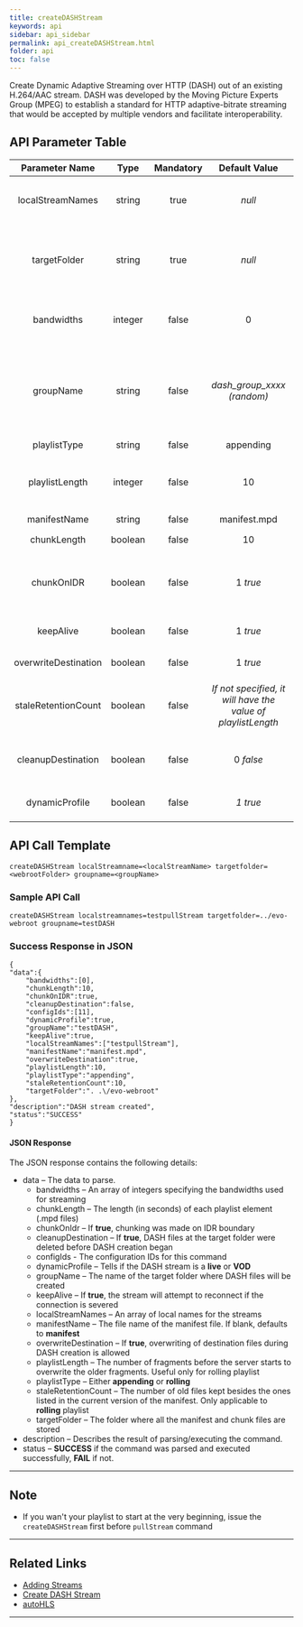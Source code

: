```yaml
---
title: createDASHStream
keywords: api
sidebar: api_sidebar
permalink: api_createDASHStream.html
folder: api
toc: false
---
```




Create Dynamic Adaptive Streaming over HTTP (DASH) out of an existing H.264/AAC stream. DASH was developed by the Moving Picture Experts Group (MPEG) to establish a standard for HTTP adaptive-bitrate streaming that would be accepted by multiple vendors and facilitate interoperability.





## API Parameter Table

|    Parameter Name    |  Type   | Mandatory |              Default Value               | Description                              |
| :------------------: | :-----: | :-------: | :--------------------------------------: | ---------------------------------------- |
|   localStreamNames   | string  |   true    |                  *null*                  | The stream(s) that will be used as the input. This is a comma-delimited list of active stream names (local stream names) |
|     targetFolder     | string  |   true    |                  *null*                  | The folder where all the manifest and fragment files will be stored. This folder must be accessible by the DASH clients. It is usually in the web-root of the server |
|      bandwidths      | integer |   false   |                    0                     | The corresponding bandwidths for each stream listed in `localStreamNames`. Again, this can be a comma-delimited list |
|      groupName       | string  |   false   |        *dash_group_xxxx (random)*        | The name assigned to the DASH stream or group. If the `localStreamNames` parameter contains only one entry and `groupName` is not specified, `groupName` will have the value of the input stream name |
|     playlistType     | string  |   false   |                appending                 | Either **appending** or **rolling**      |
|    playlistLength    | integer |   false   |                    10                    | The number of fragments before the server starts to overwrite the older fragments. Used only when `playlistType` is **rolling**. Ignored otherwise |
|     manifestName     | string  |   false   |               manifest.mpd               | The manifest file name                   |
|     chunkLength      | boolean |   false   |                    10                    | The length (in seconds) of fragments to be made |
|      chunkOnIDR      | boolean |   false   |                 1 *true*                 | If **true**, chunking is performed ONLY on IDR. Otherwise, chunking is performed whenever chunk length is achieved |
|      keepAlive       | boolean |   false   |                 1 *true*                 | If **true**, the EMS will attempt to reconnect to the stream source if the connection is severed |
| overwriteDestination | boolean |   false   |                 1 *true*                 | If **true**, it will allow overwrite of destination files |
| staleRetentionCount  | boolean |   false   | *If not specified, it will have the value of playlistLength* | How many old files are kept besides the ones present in the current version of the playlist. Only applicable for **rolling** playlists |
|  cleanupDestination  | boolean |   false   |                0 *false*                 | If **true**, all manifest and fragment files in the target folder will be removed before DASH creation is started |
|    dynamicProfile    | boolean |   false   |                 *1 true*                 | Set this parameter to **1** (default) for a live DASH, otherwise set it to **0** for a VOD |





## API Call Template

``` 
createDASHStream localStreamname=<localStreamName> targetfolder=<webrootFolder> groupname=<groupName>
```



### Sample API Call

``` 
createDASHStream localstreamnames=testpullStream targetfolder=../evo-webroot groupname=testDASH
```



### Success Response in JSON

``` 
{
"data":{
    "bandwidths":[0],
    "chunkLength":10,
    "chunkOnIDR":true,
    "cleanupDestination":false,
    "configIds":[11],
    "dynamicProfile":true,
    "groupName":"testDASH",
    "keepAlive":true,
    "localStreamNames":["testpullStream"],
    "manifestName":"manifest.mpd",
    "overwriteDestination":true,
    "playlistLength":10,
    "playlistType":"appending",
    "staleRetentionCount":10,
    "targetFolder":". .\/evo-webroot"
},
"description":"DASH stream created",
"status":"SUCCESS"
}
```



#### JSON Response

The JSON response contains the following details:

- data – The data to parse.
  - bandwidths – An array of integers specifying the bandwidths used for streaming
  - chunkLength – The length (in seconds) of each playlist element (.mpd files)
  - chunkOnIdr – If **true**, chunking was made on IDR boundary
  - cleanupDestination – If **true**, DASH files at the target folder were deleted before DASH creation began
  - configIds - The configuration IDs for this command
  - dynamicProfile – Tells if the DASH stream is a **live** or **VOD**
  - groupName – The name of the target folder where DASH files will be created
  - keepAlive – If **true**, the stream will attempt to reconnect if the connection is severed
  - localStreamNames – An array of local names for the streams
  - manifestName – The file name of the manifest file. If blank, defaults to **manifest**
  - overwriteDestination – If **true**, overwriting of destination files during DASH creation is allowed
  - playlistLength – The number of fragments before the server starts to overwrite the older fragments. Useful only for rolling playlist
  - playlistType – Either **appending** or **rolling**
  - staleRetentionCount – The number of old files kept besides the ones listed in the current version of the manifest. Only applicable to **rolling** playlist
  - targetFolder – The folder where all the manifest and chunk files are stored
- description – Describes the result of parsing/executing the command.
- status – **SUCCESS** if the command was parsed and executed successfully, **FAIL** if not.

------

## Note

- If you wan't your playlist to start at the very beginning, issue the `createDASHStream` first before `pullStream` command

------

## Related Links

- [Adding Streams](../userguide_add.html#adding-http-streams)
- [Create DASH Stream](../userguide_createdash.html)
- [autoHLS](../userguide_configlua.html#autodashhlshdsmss)

------